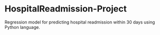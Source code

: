 # HospitalReadmission-Project
Regression model for predicting hospital readmission within 30 days using Python language.
